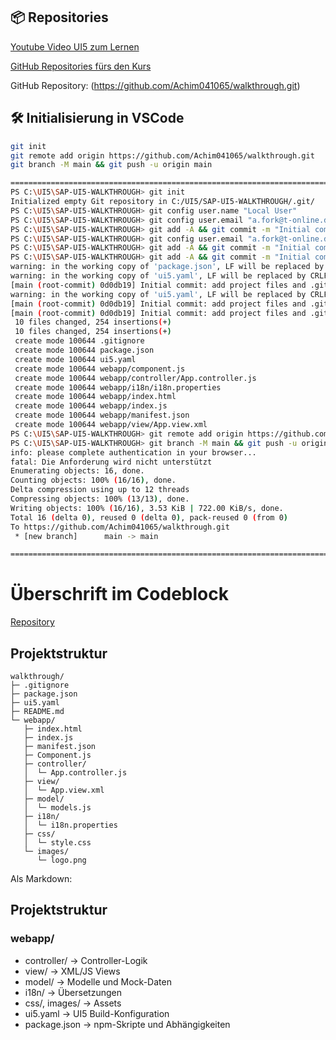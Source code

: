 
## 📦 Repositories
[Youtube Video UI5 zum Lernen](https://www.youtube.com/watch?v=C9cK2Z2JDLg)

[GitHub Repositories fürs den Kurs](https://github.com/brandoncaulfield/sap-ui5-walkthrough/commits/main?before=26f804cea86ce1fd92e22d9f287fec7f273ca46f+35&branch=main)

GitHub Repository: (https://github.com/Achim041065/walkthrough.git)


## 🛠️ Initialisierung in VSCode
```bash
git init
git remote add origin https://github.com/Achim041065/walkthrough.git
git branch -M main && git push -u origin main

================================================================================================================================
PS C:\UI5\SAP-UI5-WALKTHROUGH> git init
Initialized empty Git repository in C:/UI5/SAP-UI5-WALKTHROUGH/.git/
PS C:\UI5\SAP-UI5-WALKTHROUGH> git config user.name "Local User"
PS C:\UI5\SAP-UI5-WALKTHROUGH> git config user.email "a.fork@t-online.de"
PS C:\UI5\SAP-UI5-WALKTHROUGH> git add -A && git commit -m "Initial commit: add project files and .gitignore"
PS C:\UI5\SAP-UI5-WALKTHROUGH> git config user.email "a.fork@t-online.de"
PS C:\UI5\SAP-UI5-WALKTHROUGH> git add -A && git commit -m "Initial commit: add project files and .gitignore"
PS C:\UI5\SAP-UI5-WALKTHROUGH> git add -A && git commit -m "Initial commit: add project files and .gitignore"
warning: in the working copy of 'package.json', LF will be replaced by CRLF the next time Git touches it
warning: in the working copy of 'ui5.yaml', LF will be replaced by CRLF the next time Git touches it
[main (root-commit) 0d0db19] Initial commit: add project files and .gitignore
warning: in the working copy of 'ui5.yaml', LF will be replaced by CRLF the next time Git touches it
[main (root-commit) 0d0db19] Initial commit: add project files and .gitignore
[main (root-commit) 0d0db19] Initial commit: add project files and .gitignore
 10 files changed, 254 insertions(+)
 10 files changed, 254 insertions(+)
 create mode 100644 .gitignore
 create mode 100644 package.json
 create mode 100644 ui5.yaml
 create mode 100644 webapp/component.js
 create mode 100644 webapp/controller/App.controller.js
 create mode 100644 webapp/i18n/i18n.properties
 create mode 100644 webapp/index.html
 create mode 100644 webapp/index.js
 create mode 100644 webapp/manifest.json
 create mode 100644 webapp/view/App.view.xml
PS C:\UI5\SAP-UI5-WALKTHROUGH> git remote add origin https://github.com/Achim041065/walkthrough.git
PS C:\UI5\SAP-UI5-WALKTHROUGH> git branch -M main && git push -u origin main
info: please complete authentication in your browser...
fatal: Die Anforderung wird nicht unterstützt
Enumerating objects: 16, done.
Counting objects: 100% (16/16), done.
Delta compression using up to 12 threads
Compressing objects: 100% (13/13), done.
Writing objects: 100% (16/16), 3.53 KiB | 722.00 KiB/s, done.
Total 16 (delta 0), reused 0 (delta 0), pack-reused 0 (from 0)
To https://github.com/Achim041065/walkthrough.git
 * [new branch]      main -> main

================================================================================================================================

```

# Überschrift im Codeblock
[Repository](https://github.com/Achim041065/walkthrough.git)

## Projektstruktur
```Code
walkthrough/
├─ .gitignore
├─ package.json
├─ ui5.yaml
├─ README.md
└─ webapp/
   ├─ index.html
   ├─ index.js
   ├─ manifest.json
   ├─ Component.js
   ├─ controller/
   │  └─ App.controller.js
   ├─ view/
   │  └─ App.view.xml
   ├─ model/
   │  └─ models.js
   ├─ i18n/
   │  └─ i18n.properties
   ├─ css/
   │  └─ style.css
   └─ images/
      └─ logo.png

```

Als Markdown:

## Projektstruktur

### webapp/ 
  - controller/ → Controller-Logik
  - view/ → XML/JS Views
  - model/ → Modelle und Mock-Daten
  - i18n/ → Übersetzungen
  - css/, images/ → Assets
- ui5.yaml → UI5 Build-Konfiguration
- package.json → npm-Skripte und Abhängigkeiten
